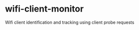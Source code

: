 wifi-client-monitor
===================

Wifi client identification and tracking using client probe requests
